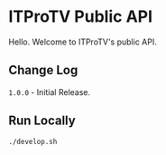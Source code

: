 # ITProTV Public API

Hello. Welcome to ITProTV's public API.

## Change Log

`1.0.0` - Initial Release.

## Run Locally

`./develop.sh`
